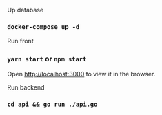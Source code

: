 Up database
### `docker-compose up -d`

Run front
### `yarn start` or `npm start`
Open [http://localhost:3000](http://localhost:3000) to view it in the browser.

Run backend
### `cd api && go run ./api.go`
